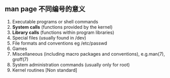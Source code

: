 ## man page 不同编号的意义

1. Executable programs or shell commands
2. **System calls** (functions provided by the kernel)
3. **Library calls** (functions within program libraries)
4. Special files (usually found in /dev)
5. File formats and conventions eg /etc/passwd
6. Games
7. Miscellaneous  (including  macro  packages  and  conventions),  e.g.man(7), groff(7)
8. System administration commands (usually only for root)
9. Kernel routines [Non standard]

